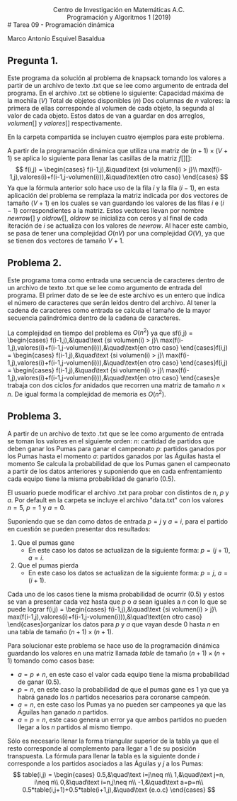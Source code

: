 <div style="text-align:center">Centro de Investigación en Matemáticas A.C.</div>
<div style="text-align:center">Programación y Algoritmos 1 (2019)</div>
# Tarea 09 - Programación dinámica

Marco Antonio Esquivel Basaldua



## Pregunta 1.

Este programa da solución al problema de knapsack tomando los valores a partir de un archivo de texto .txt que se lee como argumento de entrada del programa.
       En el archivo .txt se obtiene lo siguiente:
           Capacidad máxima de la mochila ($V$)
           Total de objetos disponibles ($n$)
           Dos columnas de $n$ valores: la primera de ellas corresponde al volumen de cada objeto,
           la segunda al valor de cada objeto. Estos datos de van a guardar en dos arreglos, $volumen[]$ y $valores[]$ respectivamente.

En la carpeta compartida se incluyen cuatro ejemplos para este problema.

A partir de la programación dinámica que utiliza una matriz de $(n+1)\times (V+1)$ se aplica lo siguiente para llenar las casillas de la matriz $f[][]$:
$$
f(i,j) = 
     \begin{cases}
     f(i-1,j),&\quad\text {si volumen(i) > j}\\
     max(f(i-1,j),valores(i)+f(i-1,j-volumen(i))),&\quad\text{en otro caso}
     \end{cases}
$$
Ya que la fórmula anterior solo hace uso de la fila $i$ y la fila $(i-1)$, en esta aplicación del problema se remplaza la matriz indicada por dos vectores de tamaño $(V+1)$ en los cuales se van guardando los valores de las filas $i$ e $(i-1)$ correspondientes a la matriz. Estos vectores llevan por nombre $newrow[]$ y $oldrow[]$, $oldrow$ se inicializa con ceros y al final de cada iteración de $i$ se actualiza con los valores de $newrow$. Al hacer este cambio, se pasa de tener una complejidad $O(nV)$ por una complejidad $O(V)$, ya que se tienen dos vectores de tamaño $V+1$.



## Problema 2.

Este programa toma como entrada una secuencia de caracteres dentro de un archivo de texto .txt que se lee como argumento de entrada del programa. El primer dato de se lee de este archivo es un entero que indica el número de caracteres que serán leídos dentro del archivo. Al tener la cadena de caracteres como entrada se calcula el tamaño de la mayor secuencia palindrómica dentro de la cadena de caracteres.

La complejidad en tiempo del problema es $O(n^2)$ ya que sf(i,j) = 
     \begin{cases}
     f(i-1,j),&\quad\text {si volumen(i) > j}\\
     max(f(i-1,j),valores(i)+f(i-1,j-volumen(i))),&\quad\text{en otro caso}
     \end{cases}f(i,j) = 
     \begin{cases}
     f(i-1,j),&\quad\text {si volumen(i) > j}\\
     max(f(i-1,j),valores(i)+f(i-1,j-volumen(i))),&\quad\text{en otro caso}
     \end{cases}f(i,j) = 
     \begin{cases}
     f(i-1,j),&\quad\text {si volumen(i) > j}\\
     max(f(i-1,j),valores(i)+f(i-1,j-volumen(i))),&\quad\text{en otro caso}
     \end{cases}e trabaja con dos ciclos $for$ anidados que recorren una matriz de tamaño $n\times n$. De igual forma la complejidad de memoria es $O(n^2)$.



## Problema 3.

A partir de un archivo de texto .txt que se lee como argumento de entrada se toman los valores en el siguiente orden:
           $n$: cantidad de partidos que deben ganar los Pumas para ganar el campeonato
           $p$: partidos ganados por los Pumas hasta el momento
           $a$: partidos ganados por las Águilas hasta el momento
Se calcula la probabilidad de que los Pumas ganen el campeonato a partir de los datos anteriores y suponiendo que en cada enfrentamiento cada equipo tiene la misma probabilidad de ganarlo (0.5).

El usuario puede modificar el archivo .txt para probar con distintos de $n$, $p$ y $a$. Por default en la carpeta se incluye el archivo "data.txt" con los valores $n=5$, $p=1$ y $a=0$.

Suponiendo que se dan como datos de entrada $p=j$ y $a=i$, para el partido en cuestión se pueden presentar dos resultados: 

1. Que el pumas gane
   - En este caso los datos se actualizan de la siguiente forma: $p=(j+1)$, $a=i$.
2. Que el pumas pierda
   - En este caso los datos se actualizan de la siguiente forma: $p=j$, $a=(i+1)$.

Cada uno de los casos tiene la misma probabilidad de ocurrir (0.5) y estos se van a presentar cada vez hasta que $p$ o $a$ sean iguales a $n$ con lo que se puede lograr f(i,j) = 
     \begin{cases}
     f(i-1,j),&\quad\text {si volumen(i) > j}\\
     max(f(i-1,j),valores(i)+f(i-1,j-volumen(i))),&\quad\text{en otro caso}
     \end{cases}organizar los datos para $p$ y $a$ que vayan desde $0$ hasta $n$ en una tabla de tamaño $(n+1)\times (n+1)$. 

Para solucionar este problema se hace uso de la programación dinámica guardando los valores en una matriz llamada $table$ de tamaño $(n+1)\times (n+1)$ tomando como casos base:

- $a=p\neq n$, en este caso el valor cada equipo tiene la misma probabilidad de ganar (0.5).
- $p=n$, en este caso la probabilidad de que el pumas gane es 1 ya que ya habrá ganado los $n$ partidos necesarios para coronarse campeón.
- $a=n$, en este caso los Pumas ya no pueden ser campeones ya que las Águilas han ganado $n$ partidos.
- $a=p= n$, este caso genera un error ya que ambos partidos no pueden llegar a los $n$ partidos al mismo tiempo.

Sólo es necesario llenar la forma triangular superior de la tabla ya que el resto corresponde al complemento para llegar a 1 de su posición transpuesta. La fórmula para llenar la tabla es la siguiente donde $i$ corresponde a los partidos asociados a las Águilas y $j$  a los Pumas:
$$
table(i,j) = 
     \begin{cases}
     0.5,&\quad\text i=j\neq n\\
     1,&\quad\text j=n, i\neq n\\
     0,&\quad\text i=n,j\neq n\\
     -1,&\quad\text a=p=n\\
     0.5*table(i,j+1)+0.5*table(i+1,j),&\quad\text {e.o.c}
     \end{cases}
$$
